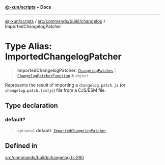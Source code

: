 [**@-xun/scripts**](../../../../../README.md) • **Docs**

***

[@-xun/scripts](../../../../../README.md) / [src/commands/build/changelog](../README.md) / ImportedChangelogPatcher

# Type Alias: ImportedChangelogPatcher

> **ImportedChangelogPatcher**: [`ChangelogPatches`](ChangelogPatches.md) \| [`ChangelogPatcherFunction`](ChangelogPatcherFunction.md) & `object`

Represents the result of importing a `changelog.patch.js` (or
`changelog.patch.[cm]js`) file from a CJS/ESM file.

## Type declaration

### default?

> `optional` **default**: [`ImportedChangelogPatcher`](ImportedChangelogPatcher.md)

## Defined in

[src/commands/build/changelog.ts:260](https://github.com/Xunnamius/xscripts/blob/98c638c52caf3664112e7ea66eccd36ad205df77/src/commands/build/changelog.ts#L260)
